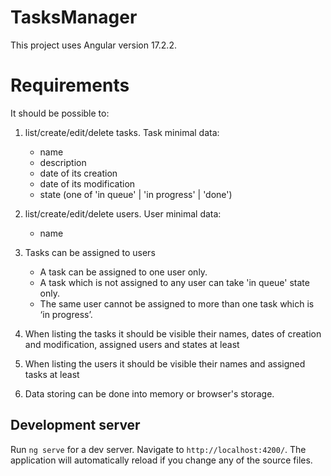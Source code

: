 # TasksManager

This project uses Angular version 17.2.2.

# Requirements
It should be possible to:

1. list/create/edit/delete tasks. Task minimal data:
   - name
   - description 
   - date of its creation 
   - date of its modification 
   - state (one of 'in queue' | 'in progress' | 'done')

2. list/create/edit/delete users. User minimal data:
   - name

3. Tasks can be assigned to users
    - A task can be assigned to one user only. 
    - A task which is not assigned to any user can take 'in queue' state only. 
    - The same user cannot be assigned to more than one task which is ‘in progress’.

4. When listing the tasks it should be visible their names, dates of creation and modification, assigned users and states at least

5. When listing the users it should be visible their names and assigned tasks at least

6. Data storing can be done into memory or browser's storage.


## Development server

Run `ng serve` for a dev server. Navigate to `http://localhost:4200/`. The application will automatically reload if you change any of the source files.
